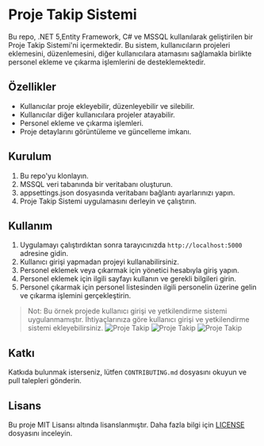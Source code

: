 # Proje Takip Sistemi

Bu repo, .NET 5,Entity Framework, C# ve MSSQL kullanılarak geliştirilen bir Proje Takip Sistemi'ni içermektedir. Bu sistem, kullanıcıların projeleri eklemesini, düzenlemesini, diğer kullanıcılara atamasını sağlamakla birlikte personel ekleme ve çıkarma işlemlerini de desteklemektedir.

## Özellikler

- Kullanıcılar proje ekleyebilir, düzenleyebilir ve silebilir.
- Kullanıcılar diğer kullanıcılara projeler atayabilir.
- Personel ekleme ve çıkarma işlemleri.
- Proje detaylarını görüntüleme ve güncelleme imkanı.


## Kurulum

1. Bu repo'yu klonlayın.
2. MSSQL veri tabanında bir veritabanı oluşturun.
3. appsettings.json dosyasında veritabanı bağlantı ayarlarınızı yapın.
4. Proje Takip Sistemi uygulamasını derleyin ve çalıştırın.

## Kullanım

1. Uygulamayı çalıştırdıktan sonra tarayıcınızda `http://localhost:5000` adresine gidin.
2. Kullanıcı girişi yapmadan projeyi kullanabilirsiniz.
3. Personel eklemek veya çıkarmak için yönetici hesabıyla giriş yapın.
4. Personel eklemek için ilgili sayfayı kullanın ve gerekli bilgileri girin.
5. Personel çıkarmak için personel listesinden ilgili personelin üzerine gelin ve çıkarma işlemini gerçekleştirin.

> Not: Bu örnek projede kullanıcı girişi ve yetkilendirme sistemi uygulanmamıştır. İhtiyaçlarınıza göre kullanıcı girişi ve yetkilendirme sistemi ekleyebilirsiniz.
![Proje Takip](https://github.com/Snmzgrkn/TakipProje/blob/master/Ekran%20Al%C4%B1nt%C4%B1s%C4%B1.PNG)
![Proje Takip](https://github.com/Snmzgrkn/TakipProje/blob/master/Ekran%20Al%C4%B1nt%C4%B1s%C4%B12.PNG)
![Proje Takip](https://github.com/Snmzgrkn/TakipProje/blob/master/Ekran%20Al%C4%B1nt%C4%B1s%C4%B13.PNG)

## Katkı

Katkıda bulunmak isterseniz, lütfen `CONTRIBUTING.md` dosyasını okuyun ve pull talepleri gönderin.

## Lisans

Bu proje MIT Lisansı altında lisanslanmıştır. Daha fazla bilgi için [LICENSE](LICENSE) dosyasını inceleyin.
